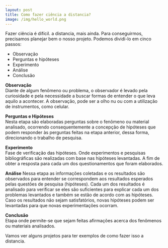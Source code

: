 ```yaml
---
layout: post
title: Como fazer ciência a distancia?
image: /img/hello_world.png
---
```


Fazer ciência é difícil. a distancia, mais ainda. Para conseguirmos, precisamos
planejar bem o nosso projeto. Podemos dividi-lo em cinco passos:

- Observação
- Perguntas e hipóteses
- Experimento
- Análise
- Conclusão

**Observação**  
Diante de algum fenômeno ou problema, o observador é levado pela curiosidade e pela necessidade a buscar formas de entender o que leva aquilo a acontecer. A observação, pode ser a olho nu ou com a utilização de instrumentos, como celular.

**Perguntas e Hipóteses**  
Nesta etapa são elaboradas perguntas sobre o fenômeno ou material analisado, ocorrendo consequentemente a concepção de hipóteses que podem responder às perguntas feitas na etapa anterior, dessa forma, direcionando o trabalho de pesquisa.

**Experimento**  
Fase de verificação das hipóteses. Onde experimentos e pesquisas bibliográficas são realizadas com base nas hipóteses levantadas. A fim de obter a resposta para cada um dos questionamentos que foram elaborados.

**Análise**
Nessa etapa as informações coletadas e os resultados são observados para entender se correspondem aos resultados esperados pelas questões de pesquisa (hipóteses). Cada um dos resultados é analisado para verificar se eles são suficientes para explicar cada um dos problemas levantados e também se estão de acordo com as hipóteses. Caso os resultados não sejam satisfatórios, novas hipóteses podem ser levantadas para que novas experimentações ocorram.

**Conclusão**  
Etapa onde permite-se que sejam feitas afirmações acerca dos fenômenos ou materiais analisados.

Vamos ver alguns projetos para ter exemplos de como fazer isso a distancia.
